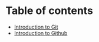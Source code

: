 # Table of contents

* [Introduction to Git](README.md)
* [Introduction to Github](introduction-to-github.md)
